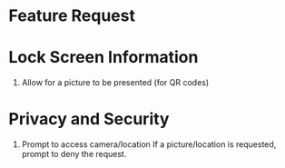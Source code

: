 # Feature Request

# Lock Screen Information 
1. Allow for a picture to be presented (for QR codes)

# Privacy and Security 
1. Prompt to access camera/location
   If a picture/location is requested, prompt to deny the request.
   
